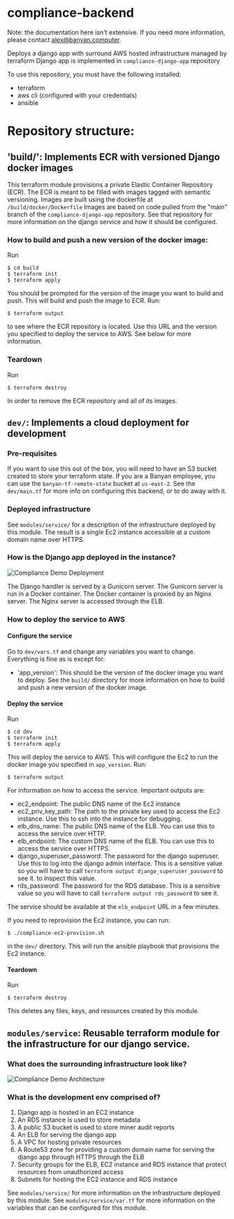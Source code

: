 # compliance-backend

Note: the documentation here isn't extensive. If you need more information, please contact alex@banyan.computer.

Deploys a django app with surround AWS hosted infrastructure managed by terraform
Django app is implemented in `compliance-django-app` repository

To use this repository, you must have the following installed:
- terraform
- aws cli (configured with your credentials)
- ansible

# Repository structure:

## 'build/': Implements ECR with versioned Django docker images

This terraform module provisions a private Elastic Container Repository (ECR).
The ECR is meant to be filled with images tagged with semantic versioning.
Images are built using the dockerfile at `/build/docker/Dockerfile` 
Images are based on code pulled from the "main" branch of the `compliance-django-app` repository.
See that repository for more information on the django service and how it should be configured.

### How to build and push a new version of the docker image:

Run
```
$ cd build
$ terraform init
$ terraform apply
```
You should be prompted for the version of the image you want to build and push.
This will build and push the image to ECR.
Run:
```
$ terraform output
```
to see where the ECR repository is located.
Use this URL and the version you specified to deploy the service to AWS. See below for more information.

### Teardown
Run
```
$ terraform destroy
```
In order to remove the ECR repository and all of its images.

## `dev/`: Implements a cloud deployment for development

### Pre-requisites
If you want to use this out of the box, you will need to have an S3 bucket created to store your terraform state.
If you are a Banyan employee, you can use the `banyan-tf-remote-state` bucket at `us-east-2`.
See the `dev/main.tf` for more info on configuring this backend, or to do away with it.

### Deployed infrastructure

See `modules/service/` for a description of the infrastructure deployed by this module.
The result is a single Ec2 instance accessible at a custom domain name over HTTPS.

### How is the Django app deployed in the instance?
![Compliance Demo Deployment](.github/ec2-dev.png)

The Django handler is served by a Gunicorn server.
The Gunicorn server is run in a Docker container.
The Docker container is proxied by an Nginx server.
The Nginx server is accessed through the ELB.

### How to deploy the service to AWS

#### Configure the service

Go to `dev/vars.tf` and change any variables you want to change. Everything is fine as is except for:
- 'app_version': This should be the version of the docker image you want to deploy. See the `build/` directory for more information on how to build and push a new version of the docker image.

#### Deploy the service

Run
```
$ cd dev
$ terraform init
$ terraform apply
```
This will deploy the service to AWS. This will configure the Ec2 to run the docker image you specified in `app_version`.
Run:
```
$ terraform output
```
For information on how to access the service. Important outputs are:
- ec2_endpoint: The public DNS name of the Ec2 instance
- ec2_priv_key_path: The path to the private key used to access the Ec2 instance. Use this to ssh into the instance for debugging.
- elb_dns_name: The public DNS name of the ELB. You can use this to access the service over HTTP.
- elb_endpoint: The custom DNS name of the ELB. You can use this to access the service over HTTPS.
- django_superuser_password: The password for the django superuser. Use this to log into the django admin interface. This is a sensitive value so you will have to call `terraform output django_superuser_password` to see it.
 to inspect this value.
- rds_password: The password for the RDS database. This is a sensitive value so you will have to call `terraform output rds_password` to see it.

The service should be available at the `elb_endpoint` URL in a few minutes. 

If you need to reprovision the Ec2 instance, you can run:
```
$ ./compliance-ec2-provision.sh
```
 in the `dev/` directory. This will run the ansible playbook that provisions the Ec2 instance.

#### Teardown
Run
```
$ terraform destroy
```

This deletes any files, keys, and resources created by this module.

## `modules/service`: Reusable terraform module for the infrastructure for our django service.

### What does the surrounding infrastructure look like?
![Compliance Demo Architecture](.github/Compliance-Demo-Arch.png)

### What is the development env comprised of?
1. Django app is hosted in an EC2 instance
2. An RDS instance is used to store metadata
3. A public S3 bucket is used to store miner audit reports
5. An ELB for serving the django app
6. A VPC for hosting private resources
7. A Route53 zone for providing a custom domain name for serving the django app through HTTPS through the ELB
8. Security groups for the ELB, EC2 instance and RDS instance that protect resources from unauthorized access
9. Subnets for hosting the EC2 instance and RDS instance

See `modules/service/` for more information on the infrastructure deployed by this module.
See `modules/service/var.tf` for more information on the variables that can be configured for this module.